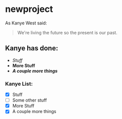 # newproject
As Kanye West said:

> We're living the future so
> the present is our past.

## Kanye has done:
* *Stuff*
* **More Stuff**
* *__A couple more things__*

### Kanye List:
- [x] Stuff
- [ ] Some other stuff
- [x] More Stuff
- [x] A couple more things